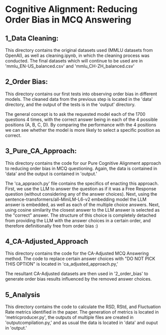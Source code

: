 # Cognitive Alignment: Reducing Order Bias in MCQ Answering

## 1_Data Cleaning:
This directory contains the original datasets used (MMLU datasets from OpenAI), as well as cleaning.ipynb, in which the cleaning process was conducted. The final datasets which will continue to be used are in 'mmlu_EN-US_balanced.csv' and 'mmlu_CH-ZH_balanced.csv' 

## 2_Order Bias:
This directory contains our first tests into observing order bias in different models. The cleaned data from the previous step is located in the 'data' directory, and the output of the tests is in the 'output' directory.

The general concept is to ask the requested model each of the 1700 questions 4 times, with the correct answer being in each of the 4 possible positions (A, B, C, D). By comparing the performance with the 4 positions we can see whether the model is more likely to select a specific position as correct.

## 3_Pure_CA_Approach:
This directory contains the code for our Pure Cognitive Alignment approach to reducing order bias in MCQ questioning. Again, the data is contained in 'data' and the output is contained in 'output.'

The 'ca_appraoch.py' file contains the specifics of enacting this approach. First, we use the LLM to answer the question as if it was a Free Response question (without considering any of the answer choices). Next, using the sentence-transformers/all-MiniLM-L6-v2 embedding model the LLM answer is embedded, as well as each of the multiple choice answers. Next, using cosine similarity the closest answer to the LLM answer is selected as the "correct" answer. The structure of this choice is completely detached from providing the LLM with the answer choices in a certain order, and therefore definitionally free from order bias :)

## 4_CA-Adjusted_Approach
This directory contains the code for the CA-Adjusted MCQ Answering method. The code to replace certain answer choices with "DO NOT PICK THIS OPTION" is located in 'ca_adjusted_approach.py,'

The resultant CA-Adjusted datasets are then used in '2_order_bias' to generate order bias results influenced by the removed answer choices.


## 5_Analysis
This directory contains the code to calculate the RSD, RStd, and Fluctuation Rate metrics identified in the paper. The generation of metrics is located in 'metricproducer.py', the outputs of multiple files are created in 'outputcompilation.py,' and as usual the data is located in 'data' and ouput in 'output.'